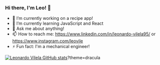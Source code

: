 ### Hi there, I'm Leo! 👋


- 🔭 I’m currently working on a recipe app!
- 🌱 I’m currently learning JavaScript and React
- 💬 Ask me about anything!
- 📫 How to reach me: https://www.linkedin.com/in/leonardo-vilela95/ or https://www.instagram.com/leovile
- ⚡ Fun fact: I'm a mechanical engineer!

[![Leonardo Vilela GitHub stats](https://github-readme-stats.vercel.app/api?username=leovile)](https://github.com/leovile/github-readme-stats)?theme=dracula
